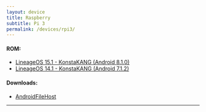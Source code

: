 ```yaml
---
layout: device
title: Raspberry
subtitle: Pi 3
permalink: /devices/rpi3/
---
```


#### ROM:

- [LineageOS 15.1 - KonstaKANG (Android 8.1.0)](/devices/rpi3/LineageOS15.1)
- [LineageOS 14.1 - KonstaKANG (Android 7.1.2)](/devices/rpi3/CM14.1)

#### Downloads:

- [AndroidFileHost](https://www.androidfilehost.com/?w=files&flid=170869)

----

